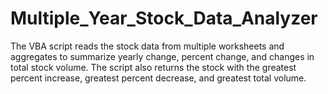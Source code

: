 # Multiple_Year_Stock_Data_Analyzer

The VBA script reads the stock data from multiple worksheets and aggregates to summarize yearly change, percent change, and changes in total stock volume. The script also returns the stock with the greatest percent increase, greatest percent decrease, and greatest total volume.
